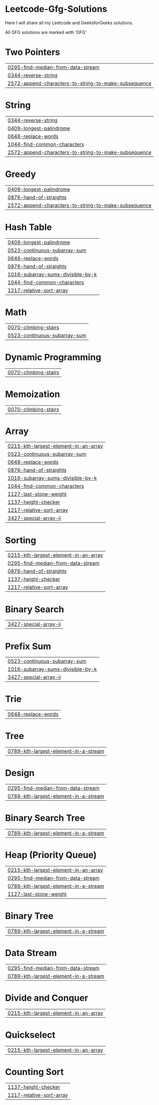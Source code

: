 # Leetcode-Gfg-Solutions
Here I will share all my Leetcode and GeeksforGeeks solutions.

All GFG solutions are marked with 'GFG'


# Two Pointers
|  |
| ------- |
| [0295-find-median-from-data-stream](https://github.com/Utkarsh1012Dewan/Leetcode-Gfg-Solutions/tree/master/0295-find-median-from-data-stream) |
| [0344-reverse-string](https://github.com/Utkarsh1012Dewan/Leetcode-Gfg-Solutions/tree/master/0344-reverse-string) |
| [2572-append-characters-to-string-to-make-subsequence](https://github.com/Utkarsh1012Dewan/Leetcode-Gfg-Solutions/tree/master/2572-append-characters-to-string-to-make-subsequence) |
# String
|  |
| ------- |
| [0344-reverse-string](https://github.com/Utkarsh1012Dewan/Leetcode-Gfg-Solutions/tree/master/0344-reverse-string) |
| [0409-longest-palindrome](https://github.com/Utkarsh1012Dewan/Leetcode-Gfg-Solutions/tree/master/0409-longest-palindrome) |
| [0648-replace-words](https://github.com/Utkarsh1012Dewan/Leetcode-Gfg-Solutions/tree/master/0648-replace-words) |
| [1044-find-common-characters](https://github.com/Utkarsh1012Dewan/Leetcode-Gfg-Solutions/tree/master/1044-find-common-characters) |
| [2572-append-characters-to-string-to-make-subsequence](https://github.com/Utkarsh1012Dewan/Leetcode-Gfg-Solutions/tree/master/2572-append-characters-to-string-to-make-subsequence) |
# Greedy
|  |
| ------- |
| [0409-longest-palindrome](https://github.com/Utkarsh1012Dewan/Leetcode-Gfg-Solutions/tree/master/0409-longest-palindrome) |
| [0876-hand-of-straights](https://github.com/Utkarsh1012Dewan/Leetcode-Gfg-Solutions/tree/master/0876-hand-of-straights) |
| [2572-append-characters-to-string-to-make-subsequence](https://github.com/Utkarsh1012Dewan/Leetcode-Gfg-Solutions/tree/master/2572-append-characters-to-string-to-make-subsequence) |
# Hash Table
|  |
| ------- |
| [0409-longest-palindrome](https://github.com/Utkarsh1012Dewan/Leetcode-Gfg-Solutions/tree/master/0409-longest-palindrome) |
| [0523-continuous-subarray-sum](https://github.com/Utkarsh1012Dewan/Leetcode-Gfg-Solutions/tree/master/0523-continuous-subarray-sum) |
| [0648-replace-words](https://github.com/Utkarsh1012Dewan/Leetcode-Gfg-Solutions/tree/master/0648-replace-words) |
| [0876-hand-of-straights](https://github.com/Utkarsh1012Dewan/Leetcode-Gfg-Solutions/tree/master/0876-hand-of-straights) |
| [1016-subarray-sums-divisible-by-k](https://github.com/Utkarsh1012Dewan/Leetcode-Gfg-Solutions/tree/master/1016-subarray-sums-divisible-by-k) |
| [1044-find-common-characters](https://github.com/Utkarsh1012Dewan/Leetcode-Gfg-Solutions/tree/master/1044-find-common-characters) |
| [1217-relative-sort-array](https://github.com/Utkarsh1012Dewan/Leetcode-Gfg-Solutions/tree/master/1217-relative-sort-array) |
# Math
|  |
| ------- |
| [0070-climbing-stairs](https://github.com/Utkarsh1012Dewan/Leetcode-Gfg-Solutions/tree/master/0070-climbing-stairs) |
| [0523-continuous-subarray-sum](https://github.com/Utkarsh1012Dewan/Leetcode-Gfg-Solutions/tree/master/0523-continuous-subarray-sum) |
# Dynamic Programming
|  |
| ------- |
| [0070-climbing-stairs](https://github.com/Utkarsh1012Dewan/Leetcode-Gfg-Solutions/tree/master/0070-climbing-stairs) |
# Memoization
|  |
| ------- |
| [0070-climbing-stairs](https://github.com/Utkarsh1012Dewan/Leetcode-Gfg-Solutions/tree/master/0070-climbing-stairs) |
# Array
|  |
| ------- |
| [0215-kth-largest-element-in-an-array](https://github.com/Utkarsh1012Dewan/Leetcode-Gfg-Solutions/tree/master/0215-kth-largest-element-in-an-array) |
| [0523-continuous-subarray-sum](https://github.com/Utkarsh1012Dewan/Leetcode-Gfg-Solutions/tree/master/0523-continuous-subarray-sum) |
| [0648-replace-words](https://github.com/Utkarsh1012Dewan/Leetcode-Gfg-Solutions/tree/master/0648-replace-words) |
| [0876-hand-of-straights](https://github.com/Utkarsh1012Dewan/Leetcode-Gfg-Solutions/tree/master/0876-hand-of-straights) |
| [1016-subarray-sums-divisible-by-k](https://github.com/Utkarsh1012Dewan/Leetcode-Gfg-Solutions/tree/master/1016-subarray-sums-divisible-by-k) |
| [1044-find-common-characters](https://github.com/Utkarsh1012Dewan/Leetcode-Gfg-Solutions/tree/master/1044-find-common-characters) |
| [1127-last-stone-weight](https://github.com/Utkarsh1012Dewan/Leetcode-Gfg-Solutions/tree/master/1127-last-stone-weight) |
| [1137-height-checker](https://github.com/Utkarsh1012Dewan/Leetcode-Gfg-Solutions/tree/master/1137-height-checker) |
| [1217-relative-sort-array](https://github.com/Utkarsh1012Dewan/Leetcode-Gfg-Solutions/tree/master/1217-relative-sort-array) |
| [3427-special-array-ii](https://github.com/Utkarsh1012Dewan/Leetcode-Gfg-Solutions/tree/master/3427-special-array-ii) |
# Sorting
|  |
| ------- |
| [0215-kth-largest-element-in-an-array](https://github.com/Utkarsh1012Dewan/Leetcode-Gfg-Solutions/tree/master/0215-kth-largest-element-in-an-array) |
| [0295-find-median-from-data-stream](https://github.com/Utkarsh1012Dewan/Leetcode-Gfg-Solutions/tree/master/0295-find-median-from-data-stream) |
| [0876-hand-of-straights](https://github.com/Utkarsh1012Dewan/Leetcode-Gfg-Solutions/tree/master/0876-hand-of-straights) |
| [1137-height-checker](https://github.com/Utkarsh1012Dewan/Leetcode-Gfg-Solutions/tree/master/1137-height-checker) |
| [1217-relative-sort-array](https://github.com/Utkarsh1012Dewan/Leetcode-Gfg-Solutions/tree/master/1217-relative-sort-array) |
# Binary Search
|  |
| ------- |
| [3427-special-array-ii](https://github.com/Utkarsh1012Dewan/Leetcode-Gfg-Solutions/tree/master/3427-special-array-ii) |
# Prefix Sum
|  |
| ------- |
| [0523-continuous-subarray-sum](https://github.com/Utkarsh1012Dewan/Leetcode-Gfg-Solutions/tree/master/0523-continuous-subarray-sum) |
| [1016-subarray-sums-divisible-by-k](https://github.com/Utkarsh1012Dewan/Leetcode-Gfg-Solutions/tree/master/1016-subarray-sums-divisible-by-k) |
| [3427-special-array-ii](https://github.com/Utkarsh1012Dewan/Leetcode-Gfg-Solutions/tree/master/3427-special-array-ii) |
# Trie
|  |
| ------- |
| [0648-replace-words](https://github.com/Utkarsh1012Dewan/Leetcode-Gfg-Solutions/tree/master/0648-replace-words) |
# Tree
|  |
| ------- |
| [0789-kth-largest-element-in-a-stream](https://github.com/Utkarsh1012Dewan/Leetcode-Gfg-Solutions/tree/master/0789-kth-largest-element-in-a-stream) |
# Design
|  |
| ------- |
| [0295-find-median-from-data-stream](https://github.com/Utkarsh1012Dewan/Leetcode-Gfg-Solutions/tree/master/0295-find-median-from-data-stream) |
| [0789-kth-largest-element-in-a-stream](https://github.com/Utkarsh1012Dewan/Leetcode-Gfg-Solutions/tree/master/0789-kth-largest-element-in-a-stream) |
# Binary Search Tree
|  |
| ------- |
| [0789-kth-largest-element-in-a-stream](https://github.com/Utkarsh1012Dewan/Leetcode-Gfg-Solutions/tree/master/0789-kth-largest-element-in-a-stream) |
# Heap (Priority Queue)
|  |
| ------- |
| [0215-kth-largest-element-in-an-array](https://github.com/Utkarsh1012Dewan/Leetcode-Gfg-Solutions/tree/master/0215-kth-largest-element-in-an-array) |
| [0295-find-median-from-data-stream](https://github.com/Utkarsh1012Dewan/Leetcode-Gfg-Solutions/tree/master/0295-find-median-from-data-stream) |
| [0789-kth-largest-element-in-a-stream](https://github.com/Utkarsh1012Dewan/Leetcode-Gfg-Solutions/tree/master/0789-kth-largest-element-in-a-stream) |
| [1127-last-stone-weight](https://github.com/Utkarsh1012Dewan/Leetcode-Gfg-Solutions/tree/master/1127-last-stone-weight) |
# Binary Tree
|  |
| ------- |
| [0789-kth-largest-element-in-a-stream](https://github.com/Utkarsh1012Dewan/Leetcode-Gfg-Solutions/tree/master/0789-kth-largest-element-in-a-stream) |
# Data Stream
|  |
| ------- |
| [0295-find-median-from-data-stream](https://github.com/Utkarsh1012Dewan/Leetcode-Gfg-Solutions/tree/master/0295-find-median-from-data-stream) |
| [0789-kth-largest-element-in-a-stream](https://github.com/Utkarsh1012Dewan/Leetcode-Gfg-Solutions/tree/master/0789-kth-largest-element-in-a-stream) |
# Divide and Conquer
|  |
| ------- |
| [0215-kth-largest-element-in-an-array](https://github.com/Utkarsh1012Dewan/Leetcode-Gfg-Solutions/tree/master/0215-kth-largest-element-in-an-array) |
# Quickselect
|  |
| ------- |
| [0215-kth-largest-element-in-an-array](https://github.com/Utkarsh1012Dewan/Leetcode-Gfg-Solutions/tree/master/0215-kth-largest-element-in-an-array) |
# Counting Sort
|  |
| ------- |
| [1137-height-checker](https://github.com/Utkarsh1012Dewan/Leetcode-Gfg-Solutions/tree/master/1137-height-checker) |
| [1217-relative-sort-array](https://github.com/Utkarsh1012Dewan/Leetcode-Gfg-Solutions/tree/master/1217-relative-sort-array) |